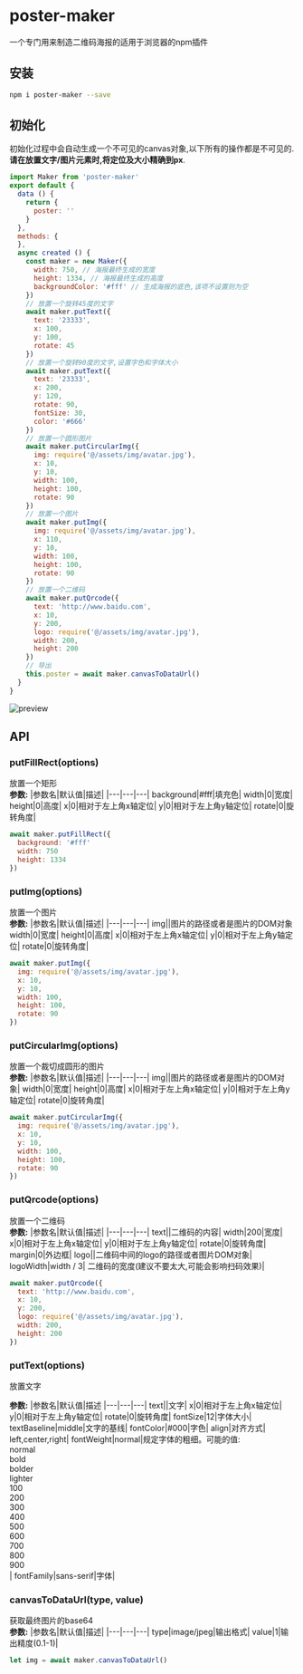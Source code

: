 # poster-maker
一个专门用来制造二维码海报的适用于浏览器的npm插件

## 安装
```bash
npm i poster-maker --save
```

## 初始化
初始化过程中会自动生成一个不可见的canvas对象,以下所有的操作都是不可见的.**请在放置文字/图片元素时,将定位及大小精确到px**.
```JavaScript
import Maker from 'poster-maker'
export default {
  data () {
    return {
      poster: ''
    }
  },
  methods: {
  },
  async created () {
    const maker = new Maker({
      width: 750, // 海报最终生成的宽度
      height: 1334, // 海报最终生成的高度
      backgroundColor: '#fff' // 生成海报的底色,该项不设置则为空
    })
    // 放置一个旋转45度的文字
    await maker.putText({
      text: '23333',
      x: 100,
      y: 100,
      rotate: 45
    })
    // 放置一个旋转90度的文字,设置字色和字体大小
    await maker.putText({
      text: '23333',
      x: 200,
      y: 120,
      rotate: 90,
      fontSize: 30,
      color: '#666'
    })
    // 放置一个圆形图片
    await maker.putCircularImg({
      img: require('@/assets/img/avatar.jpg'),
      x: 10,
      y: 10,
      width: 100,
      height: 100,
      rotate: 90
    })
    // 放置一个图片
    await maker.putImg({
      img: require('@/assets/img/avatar.jpg'),
      x: 110,
      y: 10,
      width: 100,
      height: 100,
      rotate: 90
    })
    // 放置一个二维码
    await maker.putQrcode({
      text: 'http://www.baidu.com',
      x: 10,
      y: 200,
      logo: require('@/assets/img/avatar.jpg'),
      width: 200,
      height: 200
    })
    // 导出
    this.poster = await maker.canvasToDataUrl()
  }
}

```
![preview](https://apiaodev-1256180692.cos.ap-chengdu.myqcloud.com/preview.png)
## API

### putFillRect(options)
放置一个矩形<br>
**参数:**
|参数名|默认值|描述|
|---|---|---|
background|#fff|填充色|
width|0|宽度|
height|0|高度|
x|0|相对于左上角x轴定位|
y|0|相对于左上角y轴定位|
rotate|0|旋转角度|


```JavaScript
await maker.putFillRect({
  background: '#fff'
  width: 750
  height: 1334
})
```

### putImg(options)
放置一个图片<br>
**参数:**
|参数名|默认值|描述|
|---|---|---|
img||图片的路径或者是图片的DOM对象
width|0|宽度|
height|0|高度|
x|0|相对于左上角x轴定位|
y|0|相对于左上角y轴定位|
rotate|0|旋转角度|


```JavaScript
await maker.putImg({
  img: require('@/assets/img/avatar.jpg'),
  x: 10,
  y: 10,
  width: 100,
  height: 100,
  rotate: 90
})
```

### putCircularImg(options)
放置一个裁切成圆形的图片<br>
**参数:**
|参数名|默认值|描述|
|---|---|---|
img||图片的路径或者是图片的DOM对象|
width|0|宽度|
height|0|高度|
x|0|相对于左上角x轴定位|
y|0|相对于左上角y轴定位|
rotate|0|旋转角度|


```JavaScript
await maker.putCircularImg({
  img: require('@/assets/img/avatar.jpg'),
  x: 10,
  y: 10,
  width: 100,
  height: 100,
  rotate: 90
})
```

### putQrcode(options)
放置一个二维码<br>
**参数:**
|参数名|默认值|描述|
|---|---|---|
text||二维码的内容|
width|200|宽度|
x|0|相对于左上角x轴定位|
y|0|相对于左上角y轴定位|
rotate|0|旋转角度|
margin|0|外边框|
logo||二维码中间的logo的路径或者图片DOM对象|
logoWidth|width / 3| 二维码的宽度(建议不要太大,可能会影响扫码效果)|


```JavaScript
await maker.putQrcode({
  text: 'http://www.baidu.com',
  x: 10,
  y: 200,
  logo: require('@/assets/img/avatar.jpg'),
  width: 200,
  height: 200
})
```

### putText(options)
放置文字<br>

**参数:**
|参数名|默认值|描述
|---|---|---|
text||文字|
x|0|相对于左上角x轴定位|
y|0|相对于左上角y轴定位|
rotate|0|旋转角度|
fontSize|12|字体大小|
textBaseline|middle|文字的基线|
fontColor|#000|字色|
align|对齐方式| left,center,right|
fontWeight|normal|规定字体的粗细。可能的值:<br>normal<br>bold<br>bolder<br>lighter<br>100<br>200<br>300<br>400<br>500<br>600<br>700<br>800<br>900<br>|
fontFamily|sans-serif|字体|

### canvasToDataUrl(type, value)
获取最终图片的base64<br>
**参数:**
|参数名|默认值|描述|
|---|---|---|
type|image/jpeg|输出格式|
value|1|输出精度(0.1-1)|

```JavaScript
let img = await maker.canvasToDataUrl()
```